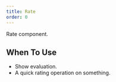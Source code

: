```yaml
---
title: Rate
order: 0
---
```


Rate component.

## When To Use

- Show evaluation.
- A quick rating operation on something.

